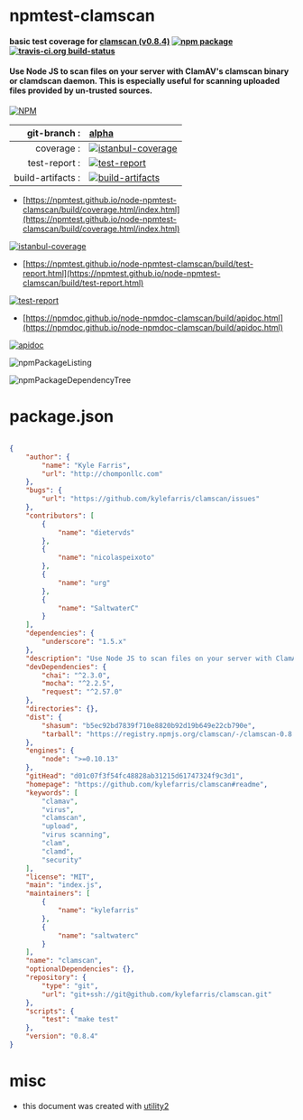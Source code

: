 # npmtest-clamscan

#### basic test coverage for  [clamscan (v0.8.4)](https://github.com/kylefarris/clamscan#readme)  [![npm package](https://img.shields.io/npm/v/npmtest-clamscan.svg?style=flat-square)](https://www.npmjs.org/package/npmtest-clamscan) [![travis-ci.org build-status](https://api.travis-ci.org/npmtest/node-npmtest-clamscan.svg)](https://travis-ci.org/npmtest/node-npmtest-clamscan)

#### Use Node JS to scan files on your server with ClamAV's clamscan binary or clamdscan daemon. This is especially useful for scanning uploaded files provided by un-trusted sources.

[![NPM](https://nodei.co/npm/clamscan.png?downloads=true&downloadRank=true&stars=true)](https://www.npmjs.com/package/clamscan)

| git-branch : | [alpha](https://github.com/npmtest/node-npmtest-clamscan/tree/alpha)|
|--:|:--|
| coverage : | [![istanbul-coverage](https://npmtest.github.io/node-npmtest-clamscan/build/coverage.badge.svg)](https://npmtest.github.io/node-npmtest-clamscan/build/coverage.html/index.html)|
| test-report : | [![test-report](https://npmtest.github.io/node-npmtest-clamscan/build/test-report.badge.svg)](https://npmtest.github.io/node-npmtest-clamscan/build/test-report.html)|
| build-artifacts : | [![build-artifacts](https://npmtest.github.io/node-npmtest-clamscan/glyphicons_144_folder_open.png)](https://github.com/npmtest/node-npmtest-clamscan/tree/gh-pages/build)|

- [https://npmtest.github.io/node-npmtest-clamscan/build/coverage.html/index.html](https://npmtest.github.io/node-npmtest-clamscan/build/coverage.html/index.html)

[![istanbul-coverage](https://npmtest.github.io/node-npmtest-clamscan/build/screenCapture.buildCi.browser.%252Ftmp%252Fbuild%252Fcoverage.lib.html.png)](https://npmtest.github.io/node-npmtest-clamscan/build/coverage.html/index.html)

- [https://npmtest.github.io/node-npmtest-clamscan/build/test-report.html](https://npmtest.github.io/node-npmtest-clamscan/build/test-report.html)

[![test-report](https://npmtest.github.io/node-npmtest-clamscan/build/screenCapture.buildCi.browser.%252Ftmp%252Fbuild%252Ftest-report.html.png)](https://npmtest.github.io/node-npmtest-clamscan/build/test-report.html)

- [https://npmdoc.github.io/node-npmdoc-clamscan/build/apidoc.html](https://npmdoc.github.io/node-npmdoc-clamscan/build/apidoc.html)

[![apidoc](https://npmdoc.github.io/node-npmdoc-clamscan/build/screenCapture.buildCi.browser.%252Ftmp%252Fbuild%252Fapidoc.html.png)](https://npmdoc.github.io/node-npmdoc-clamscan/build/apidoc.html)

![npmPackageListing](https://npmtest.github.io/node-npmtest-clamscan/build/screenCapture.npmPackageListing.svg)

![npmPackageDependencyTree](https://npmtest.github.io/node-npmtest-clamscan/build/screenCapture.npmPackageDependencyTree.svg)



# package.json

```json

{
    "author": {
        "name": "Kyle Farris",
        "url": "http://chomponllc.com"
    },
    "bugs": {
        "url": "https://github.com/kylefarris/clamscan/issues"
    },
    "contributors": [
        {
            "name": "dietervds"
        },
        {
            "name": "nicolaspeixoto"
        },
        {
            "name": "urg"
        },
        {
            "name": "SaltwaterC"
        }
    ],
    "dependencies": {
        "underscore": "1.5.x"
    },
    "description": "Use Node JS to scan files on your server with ClamAV's clamscan binary or clamdscan daemon. This is especially useful for scanning uploaded files provided by un-trusted sources.",
    "devDependencies": {
        "chai": "^2.3.0",
        "mocha": "^2.2.5",
        "request": "^2.57.0"
    },
    "directories": {},
    "dist": {
        "shasum": "b5ec92bd7839f710e8820b92d19b649e22cb790e",
        "tarball": "https://registry.npmjs.org/clamscan/-/clamscan-0.8.4.tgz"
    },
    "engines": {
        "node": ">=0.10.13"
    },
    "gitHead": "d01c07f3f54fc48828ab31215d61747324f9c3d1",
    "homepage": "https://github.com/kylefarris/clamscan#readme",
    "keywords": [
        "clamav",
        "virus",
        "clamscan",
        "upload",
        "virus scanning",
        "clam",
        "clamd",
        "security"
    ],
    "license": "MIT",
    "main": "index.js",
    "maintainers": [
        {
            "name": "kylefarris"
        },
        {
            "name": "saltwaterc"
        }
    ],
    "name": "clamscan",
    "optionalDependencies": {},
    "repository": {
        "type": "git",
        "url": "git+ssh://git@github.com/kylefarris/clamscan.git"
    },
    "scripts": {
        "test": "make test"
    },
    "version": "0.8.4"
}
```



# misc
- this document was created with [utility2](https://github.com/kaizhu256/node-utility2)
